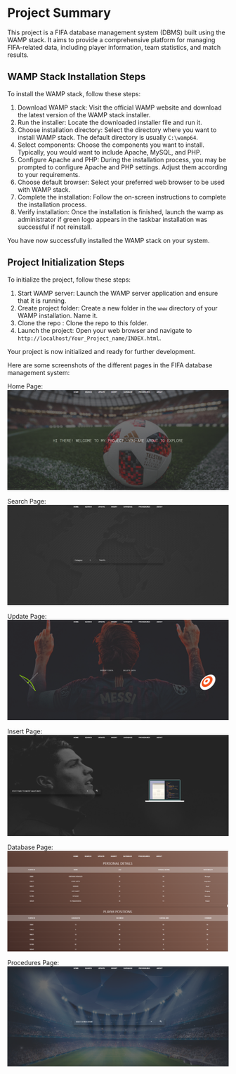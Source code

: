 # Project Summary

This project is a FIFA database management system (DBMS) built using the WAMP stack. It aims to provide a comprehensive platform for managing FIFA-related data, including player information, team statistics, and match results.

## WAMP Stack Installation Steps

To install the WAMP stack, follow these steps:

1. Download WAMP stack: Visit the official WAMP website and download the latest version of the WAMP stack installer.
2. Run the installer: Locate the downloaded installer file and run it.
3. Choose installation directory: Select the directory where you want to install WAMP stack. The default directory is usually `C:\wamp64`.
4. Select components: Choose the components you want to install. Typically, you would want to include Apache, MySQL, and PHP.
5. Configure Apache and PHP: During the installation process, you may be prompted to configure Apache and PHP settings. Adjust them according to your requirements.
6. Choose default browser: Select your preferred web browser to be used with WAMP stack.
7. Complete the installation: Follow the on-screen instructions to complete the installation process.
8. Verify installation: Once the installation is finished, launch the wamp as administrator if green logo appears in the taskbar installation was successful if not reinstall.

You have now successfully installed the WAMP stack on your system.

## Project Initialization Steps

To initialize the project, follow these steps:

1. Start WAMP server: Launch the WAMP server application and ensure that it is running.
2. Create project folder: Create a new folder in the `www` directory of your WAMP installation. Name it.
3. Clone the repo : Clone the repo to this folder. 
4. Launch the project: Open your web browser and navigate to `http://localhost/Your_Project_name/INDEX.html`.

Your project is now initialized and ready for further development.

Here are some screenshots of the different pages in the FIFA database management system:

Home Page:
![Home Page](readmeimgs/home.png)

Search Page:
![Search Page](readmeimgs/search.png)

Update Page:
![Update Page](readmeimgs/update.png)

Insert Page:
![Insert Page](readmeimgs/insert.png)

Database Page:
![Database Page](readmeimgs/database.png)

Procedures Page:
![Procedures Page](readmeimgs/procedures.png)

